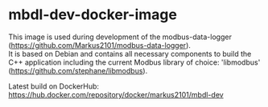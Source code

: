 # mbdl-dev-docker-image

This image is used during development of the modbus-data-logger (https://github.com/Markus2101/modbus-data-logger).  
It is based on Debian and contains all necessary components to build the C++ application including the current Modbus library of choice: 'libmodbus' (https://github.com/stephane/libmodbus).  

Latest build on DockerHub: https://hub.docker.com/repository/docker/markus2101/mbdl-dev
